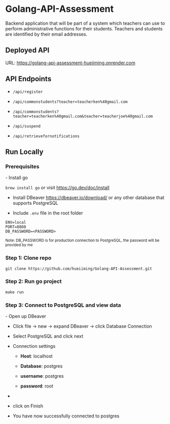 <h1>Golang-API-Assessment</h1>

Backend application that will be part of a system which teachers can use to perform administrative functions for their students. Teachers and students are identified by their email addresses.

<h2>Deployed API</h2>

URL: https://golang-api-assessment-hueiiming.onrender.com
<h2>API Endpoints</h2>

- `/api/register`

- `/api/commonstudents?teacher=teacherken%40gmail.com`

- `/api/commonstudents?teacher=teacherken%40gmail.com&teacher=teacherjoe%40gmail.com`

- `/api/suspend`

- `/api/retrievefornotifications`


<h2>Run Locally</h2>

<h3>Prerequisites</h3>
- Install go 

```brew install go``` or visit https://go.dev/doc/install

- Install DBeaver https://dbeaver.io/download/ or any other database that supports PostgreSQL

- Include `.env` file in the root folder

```
ENV=local
PORT=8080
DB_PASSWORD=<PASSWORD>
```

<small>Note: DB_PASSWORD is for production connection to PostgreSQL, the password will be provided by me</small>

<h3>Step 1: Clone repo</h3>

```
git clone https://github.com/hueiiming/Golang-API-Assessment.git
```

<h3>Step 2: Run go project</h3>

```
make run
```

<h3>Step 3: Connect to PostgreSQL and view data</h3>
- Open up DBeaver

- Click file -> new -> expand DBeaver -> click Database Connection

- Select PostgreSQL and click next

- Connection settings
  - **Host**: localhost

  - **Database**: postgres
  
  - **username**: postgres
  
  - **password**: root
  
- 
- click on Finish

- You have now successfully connected to postgres
